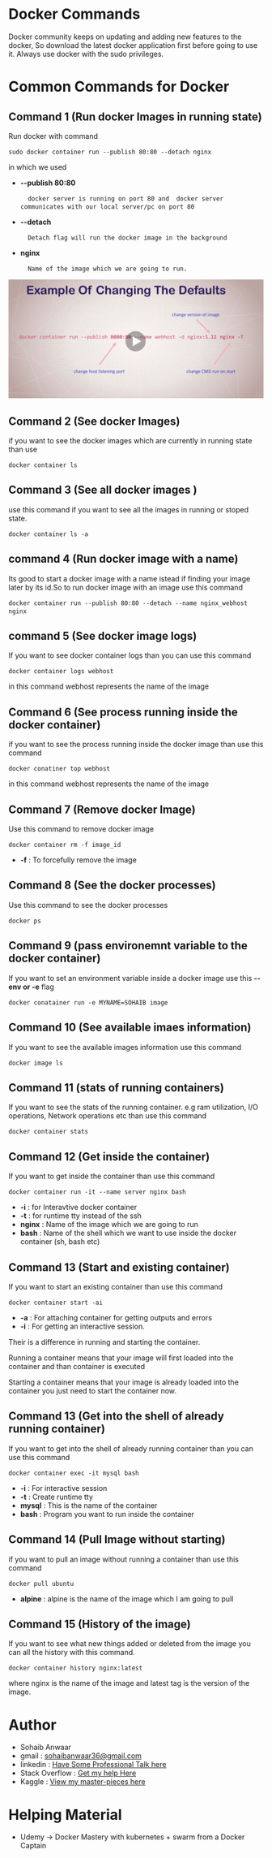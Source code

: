 
# Docker Commands
Docker community keeps on updating and adding new features to the docker, So download the
latest docker application first before going to use it. Always use docker with the sudo 
privileges. 


# Common Commands for Docker

## Command 1 (Run docker Images in running state) 

Run docker with command


```
sudo docker container run --publish 80:80 --detach nginx
```

in which we used

* **--publish 80:80**

        docker server is running on port 80 and  docker server communicates with our local server/pc on port 80
* **--detach**

        Detach flag will run the docker image in the background
* **nginx**

        Name of the image which we are going to run.

![DockerImage](./docs/docker_run.png)

## Command 2 (See docker Images)

if you want to see the docker images which are currently in running state than use 

```
docker container ls
```

## Command 3 (See all docker images )

use this command if you want to see all the images in running or stoped state.

```
docker container ls -a
```

## command 4 (Run docker image with a name)

Its good to start a docker image with a name istead if finding your image
later by its id.So to run docker image with an image use this command

```
docker container run --publish 80:80 --detach --name nginx_webhost nginx
```

## command 5 (See docker image logs)

If you want to see docker container logs than you can use this command

```
docker container logs webhost
```
in this command webhost represents the name of the image


## Command 6 (See process running inside the docker container)

if you want to see the process running inside the docker image than use this command

```
docker conatiner top webhost
```
in this command webhost represents the name of the image



## Command 7 (Remove docker Image)
Use this command to remove docker image

```
docker container rm -f image_id
```

* **-f** : To forcefully remove the image


## Command 8 (See the docker processes)
Use this command to see the docker processes

```
docker ps
```

## Command 9 (pass environemnt variable to the docker container)
If you want to set an environment variable inside a docker image use this **--env or -e** flag

```
docker conatainer run -e MYNAME=SOHAIB image 
```

## Command 10 (See available imaes information)
If you want to see the available images information use this command

```
docker image ls
```
## Command 11 (stats of running containers)
If you want to see the stats of the running container. e.g ram utilization, I/O operations, Network operations etc than use this command

```
docker container stats
```

## Command 12 (Get inside the container)
If you want to get inside the container than use this command

```
docker container run -it --name server nginx bash
```

* **-i**     : for Interavtive docker container
* **-t**     : for runtime tty instead of the ssh
* **nginx**  : Name of the image which we are going to run
* **bash**   : Name of the shell which we want to use inside the docker container (sh, bash etc)


## Command 13 (Start and existing container)
If you want to start an existing container than use this command

```
docker container start -ai
```

* **-a** : For attaching container for getting outputs and errors
* **-i** : For getting an interactive session.

Their is a difference in running and starting the container. 

Running a container means that your image will first loaded into the container and than container is executed

Starting a container means that your image is already loaded into the container you just need to start the container now.

## Command 13 (Get into the shell of already running container)

If you want to get into the shell of already running container than you can use this command

```
docker container exec -it mysql bash
```
* **-i**    : For interactive session
* **-t**    : Create runtime tty
* **mysql** : This is the name of the container
* **bash**  : Program you want to run inside the container


## Command 14 (Pull Image without starting)
if you want to pull an image without running a container than use this command

```
docker pull ubuntu
```
* **alpine** : alpine is the name of the image which I am going to pull

## Command 15 (History of the image)
If you want to see what new things added or deleted from the image you can all the history with this command.

```
docker container history nginx:latest
```

where nginx is the name of the image and latest tag is the version of the image.



# Author 

* Sohaib Anwaar
* gmail          : sohaibanwaar36@gmail.com
* linkedin       : [Have Some Professional Talk here](https://www.linkedin.com/in/sohaib-anwaar-4b7ba1187/)
* Stack Overflow : [Get my help Here](https://stackoverflow.com/users/7959545/sohaib-anwaar)
* Kaggle         : [View my master-pieces here](https://www.kaggle.com/sohaibanwaar1203)

# Helping Material

* Udemy -> Docker Mastery with kubernetes + swarm from a Docker Captain